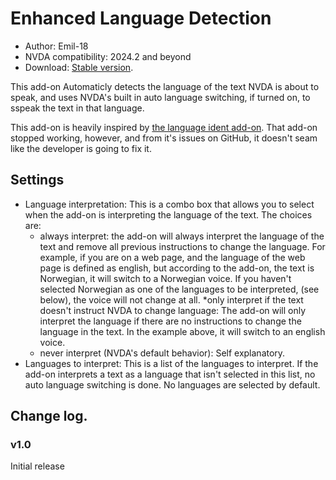 # Enhanced Language Detection

* Author: Emil-18
* NVDA compatibility: 2024.2 and beyond
* Download: [Stable version](https://github.com/Emil-18/enhanced_language_switching/releases/download/v1.0/enhancedLanguageDetection-1.0.nvda-addon).

This add-on Automaticly detects the language of the text NVDA is about to speak, and uses NVDA's built in auto language switching, if turned on, to sspeak the text in that language.

This add-on is heavily inspired by [the language ident add-on](https://github.com/slohmaier/LanguageIdent).
That add-on stopped working, however, and from it's issues on GitHub, it doesn't seam like the developer is going to fix it.

## Settings

* Language interpretation:
    This is a combo box that allows you to select when the add-on is interpreting the language of the text. The choices are:
    * always interpret:
        the add-on will always interpret the language of the text and remove all previous instructions to change the language. For example, if you are on a web page, and the language of the web page is defined as english, but according to the add-on, the text is Norwegian, it will switch to a Norwegian voice. If you haven't selected Norwegian as one of the languages to be interpreted, (see below), the voice will not change at all.
    *only interpret if the text doesn't instruct NVDA to change language:
        The add-on will only interpret the language if there are no instructions to change the language in the text. In the example above, it will switch to an english voice.
    * never interpret (NVDA's default behavior):
        Self explanatory.
* Languages to interpret:
    This is a list of the languages to interpret. If the add-on interprets a text as a language that isn't selected in this list, no auto language switching is done. No languages are selected by default.

## Change log.
### v1.0

Initial release
